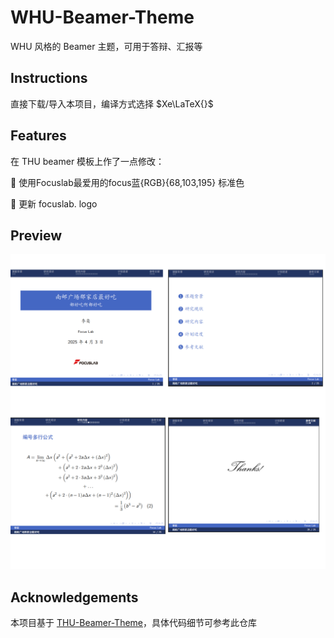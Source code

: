 # WHU-Beamer-Theme
WHU 风格的 Beamer 主题，可用于答辩、汇报等

## Instructions

直接下载/导入本项目，编译方式选择 $Xe\LaTeX{}$


## Features

在 THU beamer 模板上作了一点修改：

:cherry_blossom: 使用Focuslab最爱用的focus蓝{RGB}{68,103,195} 标准色

:cherry_blossom: 更新 focuslab. logo


## Preview
<img src="./preview.png" width="750" />


## Acknowledgements
本项目基于 [THU-Beamer-Theme](https://github.com/tuna/THU-Beamer-Theme)，具体代码细节可参考此仓库